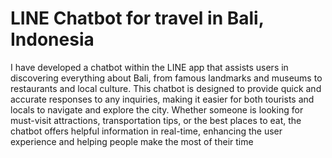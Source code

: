 # LINE Chatbot for travel in Bali, Indonesia

I have developed a chatbot within the LINE app that assists users in discovering everything about Bali, from famous landmarks and museums to restaurants and local culture. This chatbot is designed to provide quick and accurate responses to any inquiries, making it easier for both tourists and locals to navigate and explore the city. Whether someone is looking for must-visit attractions, transportation tips, or the best places to eat, the chatbot offers helpful information in real-time, enhancing the user experience and helping people make the most of their time
